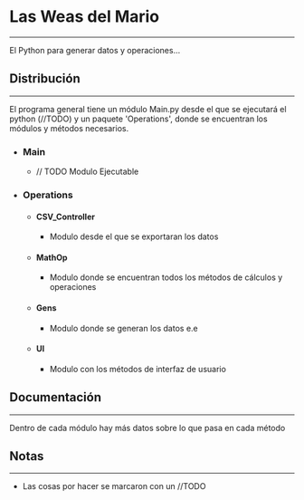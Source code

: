 # Las Weas del Mario
-------------------------------------------------------------------------------------------------------
El Python para generar datos y operaciones...

## Distribución
-------------------------------------------------------------------------------------------------------
El programa general tiene un módulo Main.py desde el que se ejecutará el python (//TODO) y un paquete 'Operations',
donde se encuentran los módulos y métodos necesarios.
- ### Main
    - // TODO Modulo Ejecutable
- ### Operations
  - #### CSV_Controller
      - Modulo desde el que se exportaran los datos
  - #### MathOp
      - Modulo donde se encuentran todos los métodos de cálculos y operaciones
  - #### Gens
      - Modulo donde se generan los datos e.e
  - #### UI
      - Modulo con los métodos de interfaz de usuario


## Documentación
---------------------------------------------------------------------------------------------------------
Dentro de cada módulo hay más datos sobre lo que pasa en cada método

## Notas
---------------------------------------------------------------------------------------------------------
- Las cosas por hacer se marcaron con un //TODO